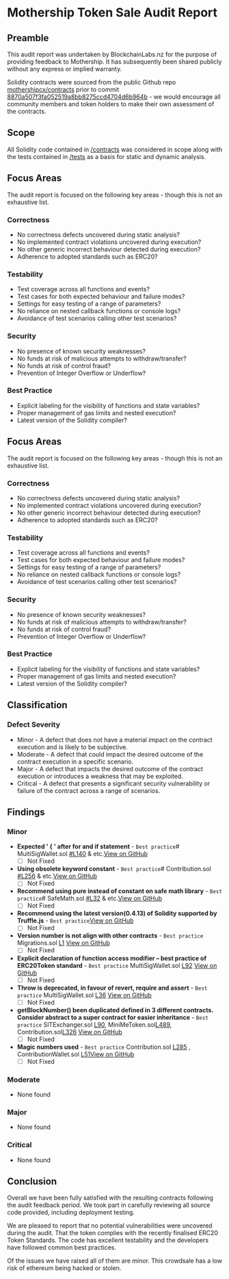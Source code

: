 # Mothership Token Sale Audit Report

## Preamble
This audit report was undertaken by BlockchainLabs.nz for the purpose of providing feedback to Mothership. It has subsequently been shared publicly without any express or implied warranty.

Solidity contracts were sourced from the public Github repo [mothershipcx/contracts](https://github.com/mothershipcx/contracts) prior to commit [8870a507f3fa052519a8bb8275ccd4704d6b964b](https://github.com/mothershipcx/contracts/commit/8870a507f3fa052519a8bb8275ccd4704d6b964b) - we would encourage all community members and token holders to make their own assessment of the contracts.

## Scope
All Solidity code contained in [/contracts](https://github.com/mothershipcx/contracts/tree/master/contracts) was considered in scope along with the tests contained in [/tests](https://github.com/mothershipcx/contracts/tree/master/test) as a basis for static and dynamic analysis.

## Focus Areas
The audit report is focused on the following key areas - though this is not an exhaustive list.
### Correctness
- No correctness defects uncovered during static analysis?
- No implemented contract violations uncovered during execution?
- No other generic incorrect behaviour detected during execution?
- Adherence to adopted standards such as ERC20?
### Testability
- Test coverage across all functions and events?
- Test cases for both expected behaviour and failure modes?
- Settings for easy testing of a range of parameters?
- No reliance on nested callback functions or console logs?
- Avoidance of test scenarios calling other test scenarios?
### Security
- No presence of known security weaknesses?
- No funds at risk of malicious attempts to withdraw/transfer?
- No funds at risk of control fraud?
- Prevention of Integer Overflow or Underflow?
### Best Practice
- Explicit labeling for the visibility of functions and state variables?
- Proper management of gas limits and nested execution?
- Latest version of the Solidity compiler?

## Focus Areas
The audit report is focused on the following key areas - though this is not an exhaustive list.
### Correctness
- No correctness defects uncovered during static analysis?
- No implemented contract violations uncovered during execution?
- No other generic incorrect behaviour detected during execution?
- Adherence to adopted standards such as ERC20?
### Testability
- Test coverage across all functions and events?
- Test cases for both expected behaviour and failure modes?
- Settings for easy testing of a range of parameters?
- No reliance on nested callback functions or console logs?
- Avoidance of test scenarios calling other test scenarios?
### Security
- No presence of known security weaknesses?
- No funds at risk of malicious attempts to withdraw/transfer?
- No funds at risk of control fraud?
- Prevention of Integer Overflow or Underflow?
### Best Practice
- Explicit labeling for the visibility of functions and state variables?
- Proper management of gas limits and nested execution?
- Latest version of the Solidity compiler?

## Classification
### Defect Severity
- Minor - A defect that does not have a material impact on the contract execution and is likely to be subjective.
- Moderate - A defect that could impact the desired outcome of the contract execution in a specific scenario.
- Major - A defect that impacts the desired outcome of the contract execution or introduces a weakness that may be exploited.
- Critical - A defect that presents a significant security vulnerability or failure of the contract across a range of scenarios.

## Findings
<!-- Here goes a list of issues -->
### Minor
- **Expected ' { ' after for and if statement** - `Best practice`# MultiSigWallet.sol [#L140](https://github.com/ryu9827/Mothership-contracts/blob/36121f64fee08f7c795a2c90b0c898fda252647b/contracts/MultiSigWallet.sol#L140) & etc.[View on GitHub](https://github.com/ryu9827/Mothership-contracts/issues/1)
  - [ ] Not Fixed
- **Using obsolete keyword constant** - `Best practice`# Contribution.sol [#L256](https://github.com/ryu9827/Mothership-contracts/blob/36121f64fee08f7c795a2c90b0c898fda252647b/contracts/Contribution.sol#L256) & etc.[View on GitHub](https://github.com/ryu9827/Mothership-contracts/issues/2)
  - [ ] Not Fixed
- **Recommend using pure instead of constant on safe math library** - `Best practice`# SafeMath.sol [#L32](https://github.com/ryu9827/Mothership-contracts/blob/36121f64fee08f7c795a2c90b0c898fda252647b/contracts/misc/SafeMath.sol#L32) & etc.[View on GitHub](https://github.com/ryu9827/Mothership-contracts/issues/3)
  - [ ] Not Fixed
- **Recommend using the latest version(0.4.13) of Solidity supported by Truffle.js** - `Best practice`[View on GitHub](https://github.com/ryu9827/Mothership-contracts/issues/4)
  - [ ] Not Fixed
- **Version number is not align with other contracts** - `Best practice` Migrations.sol [L1](https://github.com/ryu9827/Mothership-contracts/blob/36121f64fee08f7c795a2c90b0c898fda252647b/contracts/misc/Migrations.sol#L1) [View on GitHub](https://github.com/ryu9827/Mothership-contracts/issues/5)
  - [ ] Not Fixed
- **Explicit declaration of function access modifier – best practice of ERC20Token standard** - `Best practice` MultiSigWallet.sol [L92](https://github.com/ryu9827/Mothership-contracts/blob/36121f64fee08f7c795a2c90b0c898fda252647b/contracts/MultiSigWallet.sol#L92) [View on GitHub](https://github.com/ryu9827/Mothership-contracts/issues/6)
  - [ ] Not Fixed
- **Throw is deprecated, in favour of revert, require and assert** - `Best practice` MultiSigWallet.sol [L36](https://github.com/ryu9827/Mothership-contracts/blob/36121f64fee08f7c795a2c90b0c898fda252647b/contracts/MultiSigWallet.sol#L36) [View on GitHub](https://github.com/ryu9827/Mothership-contracts/issues/7)
  - [ ] Not Fixed
- **getBlockNumber() been duplicated defined in 3 different contracts. Consider abstract to a super contract for easier  inheritance** - `Best practice` SITExchanger.sol [L90](https://github.com/ryu9827/Mothership-contracts/blob/36121f64fee08f7c795a2c90b0c898fda252647b/contracts/SITExchanger.sol#L90), MiniMeToken.sol[L489](https://github.com/ryu9827/Mothership-contracts/blob/36121f64fee08f7c795a2c90b0c898fda252647b/contracts/MiniMeToken.sol#L489), Contribution.sol[L326](https://github.com/ryu9827/Mothership-contracts/blob/36121f64fee08f7c795a2c90b0c898fda252647b/contracts/Contribution.sol#L326) [View on GitHub](https://github.com/ryu9827/Mothership-contracts/issues/8)
  - [ ] Not Fixed
- **Magic numbers used** - `Best practice` Contribution.sol [L285](https://github.com/ryu9827/Mothership-contracts/blob/36121f64fee08f7c795a2c90b0c898fda252647b/contracts/Contribution.sol#L285) , ContributionWallet.sol [L51](https://github.com/ryu9827/Mothership-contracts/blob/36121f64fee08f7c795a2c90b0c898fda252647b/contracts/ContributionWallet.sol#L51)[View on GitHub](https://github.com/ryu9827/Mothership-contracts/issues/9)
  - [ ] Not Fixed

### Moderate
- None found

### Major
- None found

### Critical
- None found

## Conclusion

Overall we have been fully satisfied with the resulting contracts following the audit feedback period. We took part in carefully reviewing all source code provided, including deployment testing.

We are pleased to report that no potential vulnerabilities were uncovered during the audit. That the token complies with the recently finalised ERC20 Token Standards. The code has excellent testability and the developers have followed common best practices.

Of the issues we have raised all of them are minor. This crowdsale has a low risk of ethereum being hacked or stolen. 
